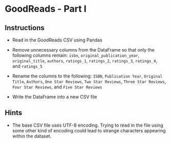 # GoodReads - Part I

## Instructions

* Read in the GoodReads CSV using Pandas

* Remove unnecessary columns from the DataFrame so that only the following columns remain: `isbn`, `original_publication_year`, `original_title`, `authors`, `ratings_1`, `ratings_2`, `ratings_3`, `ratings_4`, and `ratings_5`

* Rename the columns to the following: `ISBN`, `Publication Year`, `Original Title`, `Authors`, `One Star Reviews`, `Two Star Reviews`, `Three Star Reviews`, `Four Star Reviews`, and `Five Star Reviews`

* Write the DataFrame into a new CSV file

## Hints

* The base CSV file uses UTF-8 encoding. Trying to read in the file using some other kind of encoding could lead to strange characters appearing within the dataset.
